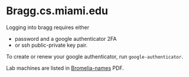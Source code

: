 # Bragg.cs.miami.edu

Logging into bragg requires either
- password and a google authenticator 2FA
- or ssh public-private key pair. 

To create or renew your google authenticator, run `google-authenticator`.

Lab machines are listed in [Bromelia-names](https://github.com/csc-department/info/blob/main/bromelia-names.pdf) PDF.
